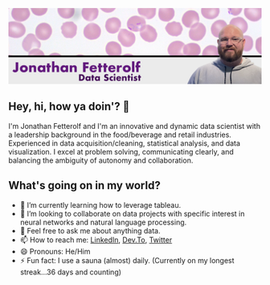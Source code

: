 ![my_title](my_title.png)

## Hey, hi, how ya doin'? 👋

I'm Jonathan Fetterolf and I'm an innovative and dynamic data scientist with a leadership background in the food/beverage and retail industries. Experienced in data acquisition/cleaning, statistical analysis, and data visualization. I excel at problem solving, communicating clearly, and balancing the ambiguity of autonomy and collaboration.

## What's going on in my world?

- 🌱 I’m currently learning how to leverage tableau. 
- 👯 I’m looking to collaborate on data projects with specific interest in neural networks and natural language processing. 
- 💬 Feel free to ask me about anything data.
- 📫 How to reach me: [LinkedIn](https://www.linkedin.com/in/jonathanfetterolf/), [Dev.To](https://dev.to/fetterollie), [Twitter](https://twitter.com/fetterollie)
- 😄 Pronouns: He/Him
- ⚡ Fun fact: I use a sauna (almost) daily. (Currently on my longest streak...36 days and counting)

